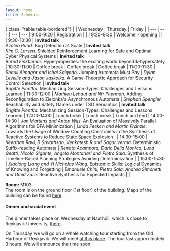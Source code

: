 ```yaml
---
layout: home
title: Schedule
---
```

<!-- <div class="alert alert-success alert-dismissible fade show" role="alert">
    <h4 class="alert-heading">Time zone</h4>
        All times are Icelandic time: GMT/UTC.
  <button type="button" class="close" data-dismiss="alert" aria-label="Close">
    <span aria-hidden="true">&times;</span>
  </button>
</div>
<div class="alert alert-success alert-dismissible fade show" role="alert">
    <h4 class="alert-heading">Room changes</h4>
<p>Due to unavailability of some rooms, the following changes have been made:
<ul>
<li> On Thursday, talks in M104 have been moved to V102, and those of M105 to M101.</li>
<li> On Friday, talks in M104 have again been moved to V102, and those of M103 to M101. </li>
</ul> </p>
<p> The on-site room names have been changed accordingly. The Zoom room names remain unchanged, and are indicated in brackets.</p>
  <button type="button" class="close" data-dismiss="alert" aria-label="Close">
    <span aria-hidden="true">&times;</span>
  </button>
</div>

An overview of the talks is available [here](/lc2022/talks), and you can find the list of all abstracts [there](/lc2022/talks/LC_2022_Abstracts.pdf).-->

{:class="table table-bordered"}
|  | Wednesday | Thursday | Friday |
| --- | --- | --- | --- |
9:00-9:20 | Registration |  |  |
9:20-9:30 | Welcome - opening |  |  |
9:30-10:30 | **Invited talk** <br />  *Azalea Raad.* Bug Detection at Scale | **Invited talk** <br /> *Kim G. Larsen.* Shielded Reinforcement Learning for Safe and Optimal Cyber Physical Systems | **Invited talk** <br /> *Bernd Finkbeiner.* Hyperproperties: the exciting world beyond k-hypersafety |
10:30-11:00 | Coffee break | Coffee break | Coffee break |
11:00-11:30 | *Shaull Almagor and Ishai Salgado.* Jumping Automata Must Pay | *Dylan Leveille and Jason Jaskolka.* A Game-Theoretic Approach for Security Control Selection | **Invited talk**  <br /> *Brigitte Pientka.* Mechanizing Session-Types: Challenges and Lessons Learned |
11:30-12:00 | *Mathieu Lehaut and Nir Piterman.* Adding Reconfiguration to Zielonka's Asynchronous Automata | *Stephan Spengler.* Reachability and Safety Games under TSO Semantics | **Invited talk**  <br /> *Brigitte Pientka.* Mechanizing Session-Types: Challenges and Lessons Learned   |
12:00-14:00 | Lunch break | Lunch break | Lunch and end |
14:00-14:30 | *Jan Martens and Anton Wijs.* An Evaluation of Massively Parallel Algorithms for DFA Minimization | *Linda Feeken and Martin Fränzle.* Towards the Usage of Window Counting Constraints in the Synthesis of Reactive Systems to Reduce State Space Explosion  | |
14:30-15:00 | *Keerthan Ravi, B Srivathsan, Venkatesh R and Sagar Verma.* Deterministic Suffix-reading Automata | *Renato Acampora, Dario Della Monica, Luca Geatti, Nicola Gigante, Angelo Montanari and Pietro Sala.* Synthesis of Timeline-Based Planning Strategies Avoiding Determinization  | |
15:00-15:30 | *Xiaolong Liang and Yì Nicholas Wáng.* Epistemic Skills: Logical Dynamics of Knowing and Forgetting | *Emanuele Chini, Pietro Sala, Andrea Simonetti and Omid Zare.* Reactive Synthesis for Expected Impacts | |

**Room:** M103  
The room is on the ground floor (1st floor) of the building. Maps of the building can be found [here](https://en.ru.is/campus/).

#### Dinner and social event ####

The dinner takes place on Wednesday at Nauthóll, which is close to Reykjavik University, [there](https://maps.app.goo.gl/Z5vW3NgSsHgmtVjT8).   

On Thursday we will go on a whale watching tour starting from the Old Harbour of Reykjavik. We will meet [at this place](https://maps.app.goo.gl/tfFebtV9fTMZnRRR9). The tour last approximately 3 hours. We will announce the time soon.










